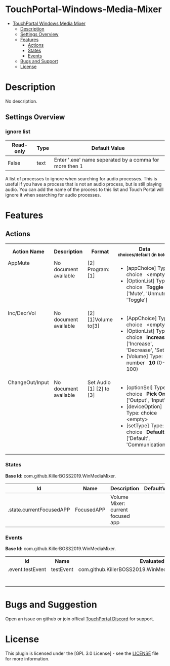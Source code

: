 
# TouchPortal-Windows-Media-Mixer


- [TouchPortal Windows Media Mixer](#TouchPortal-Windows-Media-Mixer)
  - [Description](#description)
  - [Settings Overview](#Settings-Overview)
  - [Features](#Features)
    - [Actions](#actions)
    - [States](#states)
    - [Events](#events)
  - [Bugs and Support](#Bugs-and-Suggestion)
  - [License](#license)
  

# Description
No description.
    
## Settings Overview
### ignore list
| Read-only | Type | Default Value |
| --- | --- | --- |
| False | text | Enter '.exe' name seperated by a comma for more then 1 |

A list of processes to ignore when searching for audio processes. This is useful if you have a process that is not an audio process, but is still playing audio. You can add the name of the process to this list and Touch Portal will ignore it when searching for audio processes.


# Features

## Actions
<table>
<tr valign='buttom'><th>Action Name</th><th>Description</th><th>Format</th><th nowrap>Data<br/><div align=left><sub>choices/default (in bold)</th><th>On<br/>Hold</sub></div></th></tr>
<tr valign='top'><td>AppMute</td><td>No document available</td><td>[2] Program:[1]</td><td><ul start=0>
<li>[appChoice] Type: choice &nbsp; 
&lt;empty&gt;</li>
<li>[OptionList] Type: choice &nbsp; 
<b>Toggle</b> ['Mute', 'Unmute', 'Toggle']</li>
</ul></td>
<td align=center>No</td>
<tr valign='top'><td>Inc/DecrVol</td><td>No document available</td><td>[2][1]Volume to[3]</td><td><ul start=0>
<li>[AppChoice] Type: choice &nbsp; 
&lt;empty&gt;</li>
<li>[OptionList] Type: choice &nbsp; 
<b>Increase</b> ['Increase', 'Decrease', 'Set']</li>
<li>[Volume] Type: number &nbsp; 
<b>10</b> (0-100)</li>
</ul></td>
<td align=center>Yes</td>
<tr valign='top'><td>ChangeOut/Input</td><td>No document available</td><td>Set Audio [1] [2] to [3]</td><td><ul start=0>
<li>[optionSel] Type: choice &nbsp; 
<b>Pick One</b> ['Output', 'Input']</li>
<li>[deviceOption] Type: choice &nbsp; 
&lt;empty&gt;</li>
<li>[setType] Type: choice &nbsp; 
<b>Default</b> ['Default', 'Communications']</li>
</ul></td>
<td align=center>No</td>
</table>

### States
 <b>Base Id:</b> com.github.KillerBOSS2019.WinMediaMixer.

| Id | Name | Description | DefaultValue |
| --- | --- | --- | --- |
| .state.currentFocusedAPP | FocusedAPP | Volume Mixer: current focused app |  |



### Events

<b>Base Id:</b> com.github.KillerBOSS2019.WinMediaMixer.

<table>
<tr valign='buttom'><th>Id</th><th>Name</th><th nowrap>Evaluated State Id</th><th>Format</th><th>Type</th><th>Choice(s)</th></tr>
<tr valign='top'><td>.event.testEvent</td><td>testEvent</td><td>com.github.KillerBOSS2019.WinMediaMixer.state.currentFocusedAPP</td><td>Test Event $val</td><td>choice</td><td>Test 1, Test 2, Test 3</td></tr>
</table>


# Bugs and Suggestion
Open an issue on github or join offical [TouchPortal Discord](https://discord.gg/MgxQb8r) for support.


# License
This plugin is licensed under the [GPL 3.0 License] - see the [LICENSE](LICENSE) file for more information.

